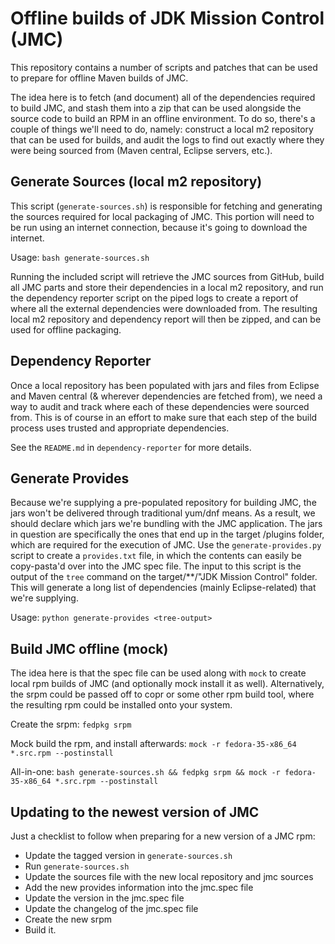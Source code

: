 # Offline builds of JDK Mission Control (JMC)

This repository contains a number of scripts and patches that can be used to prepare for offline Maven builds of JMC.

The idea here is to fetch (and document) all of the dependencies required to build JMC, and stash them into a zip that can be used alongside the source code to build an RPM in an offline environment. To do so, there's a couple of things we'll need to do, namely: construct a local m2 repository that can be used for builds, and audit the logs to find out exactly where they were being sourced from (Maven central, Eclipse servers, etc.).

## Generate Sources (local m2 repository)
This script (`generate-sources.sh`) is responsible for fetching and generating the sources required for local packaging of JMC. This portion will need to be run using an internet connection, because it's going to download the internet.

Usage: `bash generate-sources.sh`

Running the included script will retrieve the JMC sources from GitHub, build all JMC parts and store their dependencies in a local m2 repository, and run the dependency reporter script on the piped logs to create a report of where all the external dependencies were downloaded from. The resulting local m2 repository and dependency report will then be zipped, and can be used for offline packaging.

## Dependency Reporter
Once a local repository has been populated with jars and files from Eclipse and Maven central (& wherever dependencies are fetched from), we need a way to audit and track where each of these dependencies were sourced from. This is of course in an effort to make sure that each step of the build process uses trusted and appropriate dependencies.

See the `README.md` in `dependency-reporter` for more details.

## Generate Provides
Because we're supplying a pre-populated repository for building JMC, the jars won't be delivered through traditional yum/dnf means. As a result, we should declare which jars we're bundling with the JMC application. The jars in question are specifically the ones that end up in the target /plugins folder, which are required for the execution of JMC. Use the `generate-provides.py` script to create a `provides.txt` file, in which the contents can easily be copy-pasta'd over into the JMC spec file. The input to this script is the output of the `tree` command on the target/**/"JDK Mission Control" folder. This will generate a long list of dependencies (mainly Eclipse-related) that we're supplying.

Usage: `python generate-provides <tree-output>`

## Build JMC offline (mock)
The idea here is that the spec file can be used along with `mock` to create local rpm builds of JMC (and optionally mock install it as well). Alternatively, the srpm could be passed off to copr or some other rpm build tool, where the resulting rpm could be installed onto your system.

Create the srpm: `fedpkg srpm`

Mock build the rpm, and install afterwards: `mock -r fedora-35-x86_64 *.src.rpm --postinstall`

All-in-one: `bash generate-sources.sh && fedpkg srpm && mock -r fedora-35-x86_64 *.src.rpm --postinstall`

## Updating to the newest version of JMC

Just a checklist to follow when preparing for a new version of a JMC rpm:

- Update the tagged version in `generate-sources.sh`
- Run `generate-sources.sh`
- Update the sources file with the new local repository and jmc sources
- Add the new provides information into the jmc.spec file
- Update the version in the jmc.spec file
- Update the changelog of the jmc.spec file
- Create the new srpm
- Build it.

